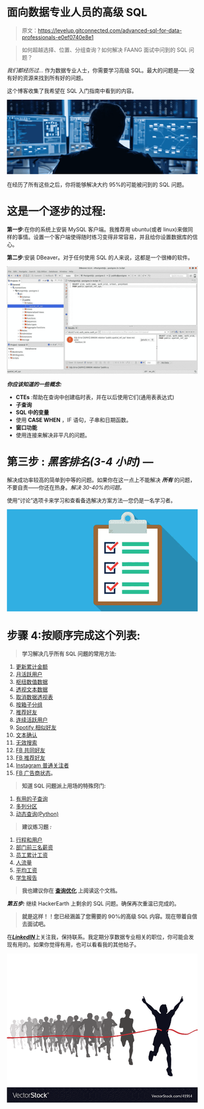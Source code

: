 # 面向数据专业人员的高级 SQL

> 原文：<https://levelup.gitconnected.com/advanced-sql-for-data-professionals-e0ef0740e8e1>

> 如何超越选择、位置、分组查询？如何解决 FAANG 面试中问到的 SQL 问题？

*我们都经历过…* 作为数据专业人士，你需要学习高级 SQL。最大的问题是——没有好的资源来找到所有好的问题。

这个博客收集了我希望在 SQL 入门指南中看到的内容。

![](img/48b82b8832ed4277d452837aa73ad431.png)

在经历了所有这些之后，你将能够解决大约 95%的可能被问到的 SQL 问题。

# 这是一个逐步的过程:

**第一步**:在你的系统上安装 MySQL 客户端。我推荐用 ubuntu(或者 linux)来做同样的事情。设置一个客户端使得随时练习变得非常容易，并且给你设置数据库的信心。

**第二步**:安装 DBeaver。对于任何使用 SQL 的人来说，这都是一个很棒的软件。

![](img/d4fee45775a7d5ffc8e1e0d04630ad39.png)

***你应该知道的一些概念:***

*   **CTEs** :帮助在查询中创建临时表，并在以后使用它们(通用表表达式)
*   **子查询**
*   **SQL 中的变量**
*   使用 **CASE WHEN** ，IF 语句，子串和日期函数。
*   **窗口功能**
*   使用连接来解决非平凡的问题。

# **第三步** : *黑客排名(3-4 小时)* —

解决成功率较高的简单到中等的问题。如果你在这一点上不能解决 ***所有*** 的问题，不要自责——你还在热身。*解决 30-40%的问题。*

使用“讨论”选项卡来学习和查看备选解决方案方法—您仍是一名学习者。

![](img/4ffb7e577298854610524d01bce38142.png)

# 步骤 4:按顺序完成这个列表:

> **学习解决几乎所有 SQL 问题的常用方法:**

1.  [更新累计金额](https://github.com/NIteshx2/AdvancedSQL_Interview/blob/master/Interview/02_Spotify_Listening_History/README.md)
2.  [月活跃用户](https://github.com/NIteshx2/AdvancedSQL_Interview/blob/master/Interview/03_Monthly_Active_User/README.md)
3.  [枢纽数值数据](https://github.com/NIteshx2/AdvancedSQL_Interview/blob/master/Interview/05_Pivoting_Numeric_Data/README.md)
4.  [透视文本数据](https://github.com/NIteshx2/AdvancedSQL_Interview/blob/master/Interview/06_Pivoting_Text_Data/README.md)
5.  [取消数据透视表](https://github.com/NIteshx2/AdvancedSQL_Interview/blob/master/Interview/07_Unpivoting_Tables/README.md)
6.  [按箱子分组](https://github.com/NIteshx2/AdvancedSQL_Interview/blob/master/Interview/08_Group_by_Bins/README.md)
7.  [推荐好友](https://github.com/NIteshx2/AdvancedSQL_Interview/blob/master/Interview/10_Spotify_Recommend_Friend/README.md)
8.  [连续活跃用户](https://github.com/NIteshx2/AdvancedSQL_Interview/blob/master/Interview/09_Consecutive_Active_Users/README.md)
9.  [Spotify 相似好友](https://github.com/NIteshx2/AdvancedSQL_Interview/blob/master/Interview/11_Spotify_Similar_Friends/README.md)
10.  [文本确认](https://github.com/NIteshx2/AdvancedSQL_Interview/blob/master/Interview/13_Text_Confirmation/README.md)
11.  [无效搜索](https://github.com/NIteshx2/AdvancedSQL_Interview/blob/master/Interview/12_Invalid_Search/README.md)
12.  [FB 共同好友](https://github.com/NIteshx2/AdvancedSQL_Interview/blob/master/Interview/14_Facebook_Common_Friend/README.md)
13.  [FB 推荐好友](https://github.com/NIteshx2/AdvancedSQL_Interview/blob/master/Interview/15_Facebook_Recommend_Friend/README.md)
14.  [Instagram 普通关注者](https://github.com/NIteshx2/AdvancedSQL_Interview/blob/master/Interview/16_Instagram_Common_Follower/README.md)
15.  [FB 广告商状态](https://github.com/NIteshx2/AdvancedSQL_Interview/blob/master/Interview/01_Facebook_Advertiser_Status/README.md)。

> **知道 SQL 问题派上用场的特殊窍门:**

1.  [有用的子查询](https://github.com/NIteshx2/AdvancedSQL_Interview/tree/master/Hacks/06_Hacking_Aggregation)
2.  [多列分区](https://github.com/NIteshx2/AdvancedSQL_Interview/blob/master/Hacks/07_Multi_Column_Partition)
3.  [动态查询(Python)](https://github.com/NIteshx2/AdvancedSQL_Interview/blob/master/Hacks/04_Dynamic_Query)

> **建议练习题 *:***

1.  [行程和用户](https://leetcode.com/problems/trips-and-users/)
2.  [部门前三名薪资](https://leetcode.com/problems/department-top-three-salaries)
3.  [员工累计工资](https://leetcode.com/problems/find-cumulative-salary-of-an-employee/)
4.  [人流量](https://github.com/NIteshx2/AdvancedSQL_Interview/blob/master/LeetCode/601_Human_Traffic_of_Stadium/README.md)
5.  [平均工资](https://leetcode.com/problems/average-salary-departments-vs-company/)
6.  [学生报告](https://leetcode.com/problems/students-report-by-geography/)

> **我也建议你在** [**查询优化**](https://docs.google.com/document/d/1k5bzlranLiIaiNxz9AOFrzsZEQhDpVdRszRQAOj0HGg/edit?usp=sharing) **上阅读这个文档。**

***第五步:*** 继续 HackerEarth 上剩余的 SQL 问题。确保再次重温已完成的。

> **就是这样！！您已经涵盖了您需要的 90%的高级 SQL 内容。现在带着自信去面试吧。**

在[***LinkedIN***](http://linkedin.com/in/niteshx2)上关注我，保持联系。我定期分享数据专业相关的职位，你可能会发现有用的。如果你觉得有用，也可以看看我的其他帖子。

![](img/7fe6bb693d9db2953014939ce8c3616e.png)
